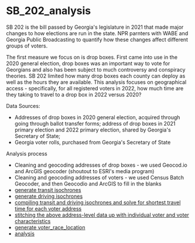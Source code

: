 # SB_202_analysis
SB 202 is the bill passed by Georgia's legislature in 2021 that made major changes to how elections are run in the state. NPR parnters with WABE and Georgia Public Broadcasting to quantify how these changes affect different groups of voters.<br>

The first measure we focus on is drop boxes. First came into use in the 2020 general election, drop boxes was an important way to vote for Georgians and also has been subject to much controversy and conspiracy theories. SB 202 limited how many drop boxes each county can deploy as well as the hours they are available. This analysis focuses on geographical access - specifically, for all registered voters in 2022, how much time are they taking to travel to a drop box in 2022 versus 2020?<br>

Data Sources:<br>
- Addresses of drop boxes in 2020 general election, acquired through going through ballot transfer forms; address of drop boxes in 2021 primary election and 2022 primary election, shared by Georgia's Secretary of State;
- Georgia voter rolls, purchased from Georgia's Secretary of State

Analysis process<br>
- Cleaning and geocoding addresses of drop boxes - we used Geocod.io and ArcGIS geocoder (shoutout to ESRI's media program)
- Cleaning and geocoding addresses of voters - we used Census Batch Geocoder, and then Geocodio and ArcGIS to fill in the blanks
- [generate transit isochrones](https://github.com/NPR-investigations/SB_202_analysis/blob/main/20220607_SB_202_transit_isochrone_generation_using_TravelTime-Copy1.ipynb)
- [generate driving isochrones](https://github.com/NPR-investigations/SB_202_analysis/blob/main/20220607_driving_isochrone-Copy1.ipynb)
- [compiling transit and driving isochrones and solve for shortest travel time for each voter address](https://github.com/NPR-investigations/SB_202_analysis/blob/main/20220513_SB_202_demographic_location_data_assembly.ipynb)
- [stitching the above address-level data up with individual voter and voter characteristics](https://github.com/NPR-investigations/SB_202_analysis/blob/main/20220607_SB_202_all_variable_assembly-cleanup.ipynb)
- [generate voter_race_location](https://github.com/NPR-investigations/SB_202_analysis/blob/main/20220512_SB_202_voter_address_cleanup.ipynb)
- [analysis](https://github.com/NPR-investigations/SB_202_analysis/blob/main/20220603_SB_202_demographic_location_analysis-Copy1.ipynb)

